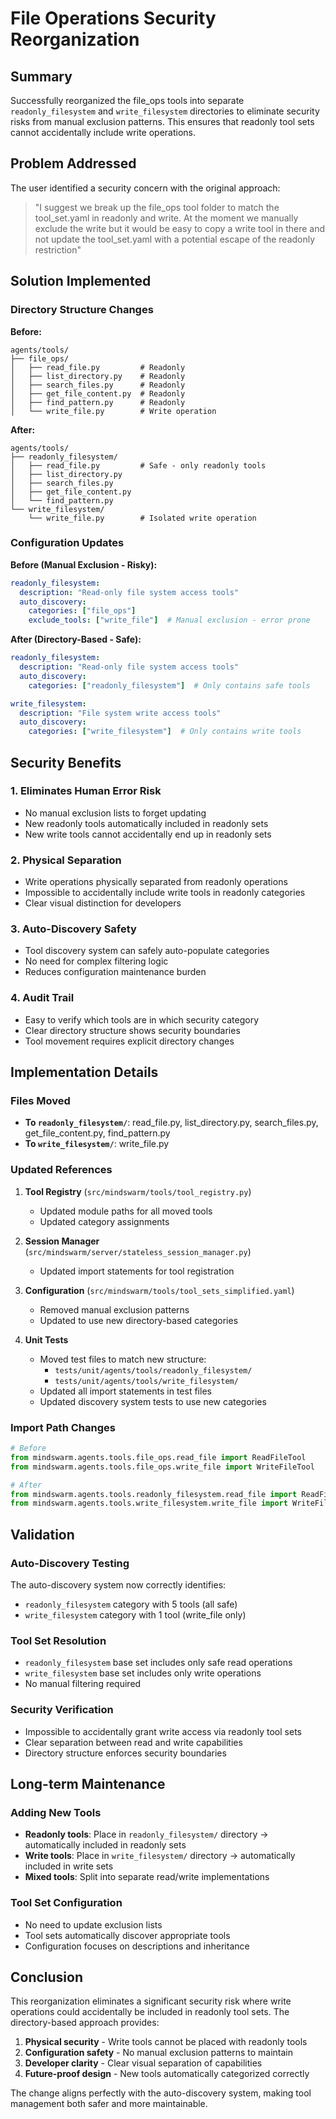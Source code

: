 # File Operations Security Reorganization

## Summary

Successfully reorganized the file_ops tools into separate `readonly_filesystem` and `write_filesystem` directories to eliminate security risks from manual exclusion patterns. This ensures that readonly tool sets cannot accidentally include write operations.

## Problem Addressed

The user identified a security concern with the original approach:

> "I suggest we break up the file_ops tool folder to match the tool_set.yaml in readonly and write. At the moment we manually exclude the write but it would be easy to copy a write tool in there and not update the tool_set.yaml with a potential escape of the readonly restriction"

## Solution Implemented

### Directory Structure Changes

**Before:**
```
agents/tools/
├── file_ops/
│   ├── read_file.py         # Readonly
│   ├── list_directory.py    # Readonly
│   ├── search_files.py      # Readonly
│   ├── get_file_content.py  # Readonly
│   ├── find_pattern.py      # Readonly
│   └── write_file.py        # Write operation
```

**After:**
```
agents/tools/
├── readonly_filesystem/
│   ├── read_file.py         # Safe - only readonly tools
│   ├── list_directory.py
│   ├── search_files.py
│   ├── get_file_content.py
│   └── find_pattern.py
└── write_filesystem/
    └── write_file.py        # Isolated write operation
```

### Configuration Updates

**Before (Manual Exclusion - Risky):**
```yaml
readonly_filesystem:
  description: "Read-only file system access tools"
  auto_discovery:
    categories: ["file_ops"]
    exclude_tools: ["write_file"]  # Manual exclusion - error prone
```

**After (Directory-Based - Safe):**
```yaml
readonly_filesystem:
  description: "Read-only file system access tools"
  auto_discovery:
    categories: ["readonly_filesystem"]  # Only contains safe tools

write_filesystem:
  description: "File system write access tools"
  auto_discovery:
    categories: ["write_filesystem"]  # Only contains write tools
```

## Security Benefits

### 1. **Eliminates Human Error Risk**
- No manual exclusion lists to forget updating
- New readonly tools automatically included in readonly sets
- New write tools cannot accidentally end up in readonly sets

### 2. **Physical Separation**
- Write operations physically separated from readonly operations
- Impossible to accidentally include write tools in readonly categories
- Clear visual distinction for developers

### 3. **Auto-Discovery Safety**
- Tool discovery system can safely auto-populate categories
- No need for complex filtering logic
- Reduces configuration maintenance burden

### 4. **Audit Trail**
- Easy to verify which tools are in which security category
- Clear directory structure shows security boundaries
- Tool movement requires explicit directory changes

## Implementation Details

### Files Moved
- **To `readonly_filesystem/`**: read_file.py, list_directory.py, search_files.py, get_file_content.py, find_pattern.py
- **To `write_filesystem/`**: write_file.py

### Updated References
1. **Tool Registry** (`src/mindswarm/tools/tool_registry.py`)
   - Updated module paths for all moved tools
   - Updated category assignments

2. **Session Manager** (`src/mindswarm/server/stateless_session_manager.py`)
   - Updated import statements for tool registration

3. **Configuration** (`src/mindswarm/tools/tool_sets_simplified.yaml`)
   - Removed manual exclusion patterns
   - Updated to use new directory-based categories

4. **Unit Tests**
   - Moved test files to match new structure:
     - `tests/unit/agents/tools/readonly_filesystem/`
     - `tests/unit/agents/tools/write_filesystem/`
   - Updated all import statements in test files
   - Updated discovery system tests to use new categories

### Import Path Changes
```python
# Before
from mindswarm.agents.tools.file_ops.read_file import ReadFileTool
from mindswarm.agents.tools.file_ops.write_file import WriteFileTool

# After  
from mindswarm.agents.tools.readonly_filesystem.read_file import ReadFileTool
from mindswarm.agents.tools.write_filesystem.write_file import WriteFileTool
```

## Validation

### Auto-Discovery Testing
The auto-discovery system now correctly identifies:
- `readonly_filesystem` category with 5 tools (all safe)
- `write_filesystem` category with 1 tool (write_file only)

### Tool Set Resolution
- `readonly_filesystem` base set includes only safe read operations
- `write_filesystem` base set includes only write operations
- No manual filtering required

### Security Verification
- Impossible to accidentally grant write access via readonly tool sets
- Clear separation between read and write capabilities
- Directory structure enforces security boundaries

## Long-term Maintenance

### Adding New Tools
- **Readonly tools**: Place in `readonly_filesystem/` directory → automatically included in readonly sets
- **Write tools**: Place in `write_filesystem/` directory → automatically included in write sets
- **Mixed tools**: Split into separate read/write implementations

### Tool Set Configuration
- No need to update exclusion lists
- Tool sets automatically discover appropriate tools
- Configuration focuses on descriptions and inheritance

## Conclusion

This reorganization eliminates a significant security risk where write operations could accidentally be included in readonly tool sets. The directory-based approach provides:

1. **Physical security** - Write tools cannot be placed with readonly tools
2. **Configuration safety** - No manual exclusion patterns to maintain
3. **Developer clarity** - Clear visual separation of capabilities
4. **Future-proof design** - New tools automatically categorized correctly

The change aligns perfectly with the auto-discovery system, making tool management both safer and more maintainable.